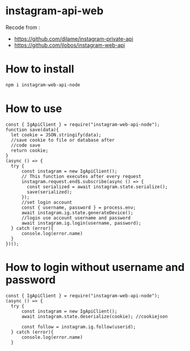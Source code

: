 # instagram-api-web
Recode from :
- https://github.com/dilame/instagram-private-api
- https://github.com/jlobos/instagram-web-api
# How to install
```bash
npm i instagram-web-api-node
```
# How to use
```node
const { IgApiClient } = require("instagram-web-api-node");
function save(data){
  let cookie = JSON.stringify(data); 
  //save cookie to file or database after 
  //code save
  return cookie;
}
(async () => { 
  try {
      const instagram = new IgApiClient();
      // This function executes after every request
      instagram.request.end$.subscribe(async () => {
        const serialized = await instagram.state.serialize();
        save(serialized); 
      });
      //set login account
      const { username, password } = process.env; 
      await instagram.ig.state.generateDevice(); 
      //login use account username and password
      await instagram.ig.login(username, password);
  } catch (error){
      console.log(error.name)
  }
})();
  ```
# How to login without username and password
```node
const { IgApiClient } = require("instagram-web-api-node");
(async () => { 
  try {
      const instagram = new IgApiClient();
      await instagram.state.deserialize(cookie); //cookiejson
      
      const follow = instagram.ig.follow(userid);
  } catch (error){
      console.log(error.name)
  }
  ```
